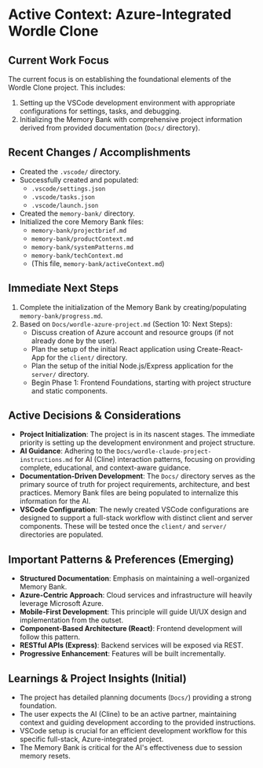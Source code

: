 # Active Context: Azure-Integrated Wordle Clone

## Current Work Focus
The current focus is on establishing the foundational elements of the Wordle Clone project. This includes:
1.  Setting up the VSCode development environment with appropriate configurations for settings, tasks, and debugging.
2.  Initializing the Memory Bank with comprehensive project information derived from provided documentation (`Docs/` directory).

## Recent Changes / Accomplishments
-   Created the `.vscode/` directory.
-   Successfully created and populated:
    -   `.vscode/settings.json`
    -   `.vscode/tasks.json`
    -   `.vscode/launch.json`
-   Created the `memory-bank/` directory.
-   Initialized the core Memory Bank files:
    -   `memory-bank/projectbrief.md`
    -   `memory-bank/productContext.md`
    -   `memory-bank/systemPatterns.md`
    -   `memory-bank/techContext.md`
    -   (This file, `memory-bank/activeContext.md`)

## Immediate Next Steps
1.  Complete the initialization of the Memory Bank by creating/populating `memory-bank/progress.md`.
2.  Based on `Docs/wordle-azure-project.md` (Section 10: Next Steps):
    -   Discuss creation of Azure account and resource groups (if not already done by the user).
    -   Plan the setup of the initial React application using Create-React-App for the `client/` directory.
    -   Plan the setup of the initial Node.js/Express application for the `server/` directory.
    -   Begin Phase 1: Frontend Foundations, starting with project structure and static components.

## Active Decisions & Considerations
-   **Project Initialization**: The project is in its nascent stages. The immediate priority is setting up the development environment and project structure.
-   **AI Guidance**: Adhering to the `Docs/wordle-claude-project-instructions.md` for AI (Cline) interaction patterns, focusing on providing complete, educational, and context-aware guidance.
-   **Documentation-Driven Development**: The `Docs/` directory serves as the primary source of truth for project requirements, architecture, and best practices. Memory Bank files are being populated to internalize this information for the AI.
-   **VSCode Configuration**: The newly created VSCode configurations are designed to support a full-stack workflow with distinct client and server components. These will be tested once the `client/` and `server/` directories are populated.

## Important Patterns & Preferences (Emerging)
-   **Structured Documentation**: Emphasis on maintaining a well-organized Memory Bank.
-   **Azure-Centric Approach**: Cloud services and infrastructure will heavily leverage Microsoft Azure.
-   **Mobile-First Development**: This principle will guide UI/UX design and implementation from the outset.
-   **Component-Based Architecture (React)**: Frontend development will follow this pattern.
-   **RESTful APIs (Express)**: Backend services will be exposed via REST.
-   **Progressive Enhancement**: Features will be built incrementally.

## Learnings & Project Insights (Initial)
-   The project has detailed planning documents (`Docs/`) providing a strong foundation.
-   The user expects the AI (Cline) to be an active partner, maintaining context and guiding development according to the provided instructions.
-   VSCode setup is crucial for an efficient development workflow for this specific full-stack, Azure-integrated project.
-   The Memory Bank is critical for the AI's effectiveness due to session memory resets.

